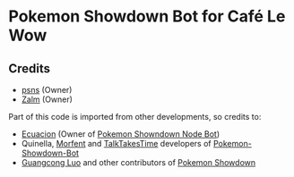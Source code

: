 ﻿Pokemon Showdown Bot for Café Le Wow
====================

Credits
-----------

 - [psns](https://github.com/psnsVGC) (Owner)
 - [Zalm](https://github.com/ateck5) (Owner)

Part of this code is imported from other developments, so credits to:
		
 - [Ecuacion](https://github.com/Ecuacion) (Owner of [Pokemon Showndown Node Bot](https://github.com/Ecuacion/Pokemon-Showdown-Node-Bot))
 - Quinella, [Morfent](https://github.com/Morfent) and [TalkTakesTime](https://github.com/TalkTakesTime) developers of [Pokemon-Showdown-Bot](https://github.com/TalkTakesTime/Pokemon-Showdown-Bot)
 - [Guangcong Luo](https://github.com/Zarel) and other contributors of [Pokemon Showdown](https://github.com/Zarel/Pokemon-Showdown)
